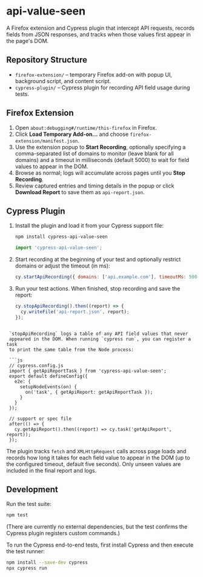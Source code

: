 # api-value-seen

A Firefox extension and Cypress plugin that intercept API requests, records fields from JSON responses, and tracks when those values first appear in the page's DOM.

## Repository Structure
- `firefox-extension/` – temporary Firefox add-on with popup UI, background script, and content script.
- `cypress-plugin/` – Cypress plugin for recording API field usage during tests.

## Firefox Extension

1. Open `about:debugging#/runtime/this-firefox` in Firefox.
2. Click **Load Temporary Add-on...** and choose `firefox-extension/manifest.json`.
3. Use the extension popup to **Start Recording**, optionally specifying a comma-separated list of domains to monitor (leave blank for all domains) and a timeout in milliseconds (default 5000) to wait for field values to appear in the DOM.
4. Browse as normal; logs will accumulate across pages until you **Stop Recording**.
5. Review captured entries and timing details in the popup or click **Download Report** to save them as `api-report.json`.

## Cypress Plugin

1. Install the plugin and load it from your Cypress support file:

   ```bash
   npm install cypress-api-value-seen
   ```

   ```js
   import 'cypress-api-value-seen';
   ```

2. Start recording at the beginning of your test and optionally restrict domains or adjust the timeout (in ms):

   ```js
   cy.startApiRecording({ domains: ['api.example.com'], timeoutMs: 5000 });
   ```

3. Run your test actions. When finished, stop recording and save the report:

   ```js
   cy.stopApiRecording().then((report) => {
     cy.writeFile('api-report.json', report);
   });
  ```

   `stopApiRecording` logs a table of any API field values that never
   appeared in the DOM. When running `cypress run`, you can register a task
   to print the same table from the Node process:

   ```js
   // cypress.config.js
   import { getApiReportTask } from 'cypress-api-value-seen';
   export default defineConfig({
     e2e: {
       setupNodeEvents(on) {
         on('task', { getApiReport: getApiReportTask });
       }
     }
   });

   // support or spec file
   after(() => {
     cy.getApiReport().then((report) => cy.task('getApiReport', report));
   });
   ```

The plugin tracks `fetch` and `XMLHttpRequest` calls across page loads and records how long it takes for each field value to appear in the DOM (up to the configured timeout, default five seconds). Only unseen values are included in the final report and logs.

## Development

Run the test suite:

```bash
npm test
```

(There are currently no external dependencies, but the test confirms the Cypress plugin registers custom commands.)

To run the Cypress end-to-end tests, first install Cypress and then execute the test runner:

```bash
npm install --save-dev cypress
npx cypress run
```
